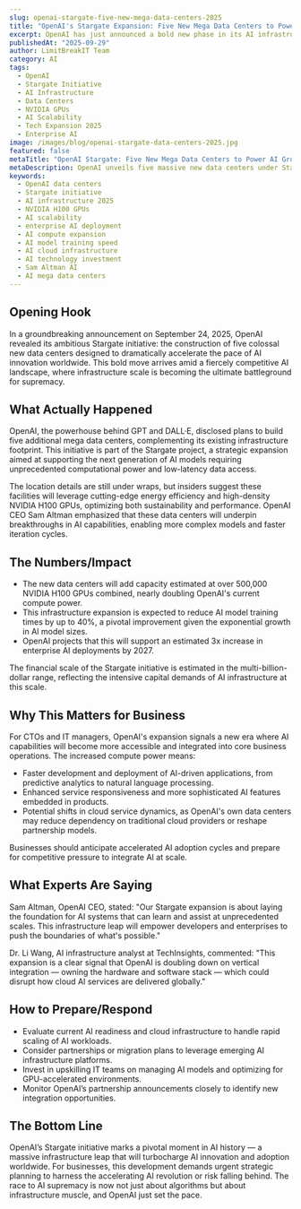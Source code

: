 ```yaml
---
slug: openai-stargate-five-new-mega-data-centers-2025
title: "OpenAI's Stargate Expansion: Five New Mega Data Centers to Power AI Future"
excerpt: OpenAI has just announced a bold new phase in its AI infrastructure with the Stargate initiative, unveiling plans for five massive data centers to supercharge AI development and deployment globally. This move signals a seismic shift in AI scalability, with wide-reaching implications for tech businesses and cloud ecosystems.
publishedAt: "2025-09-29"
author: LimitBreakIT Team
category: AI
tags:
  - OpenAI
  - Stargate Initiative
  - AI Infrastructure
  - Data Centers
  - NVIDIA GPUs
  - AI Scalability
  - Tech Expansion 2025
  - Enterprise AI
image: /images/blog/openai-stargate-data-centers-2025.jpg
featured: false
metaTitle: "OpenAI Stargate: Five New Mega Data Centers to Power AI Growth"
metaDescription: OpenAI unveils five massive new data centers under Stargate to boost AI innovation, cutting training times and enabling enterprise AI at unprecedented scale.
keywords:
  - OpenAI data centers
  - Stargate initiative
  - AI infrastructure 2025
  - NVIDIA H100 GPUs
  - AI scalability
  - enterprise AI deployment
  - AI compute expansion
  - AI model training speed
  - AI cloud infrastructure
  - AI technology investment
  - Sam Altman AI
  - AI mega data centers
---
```


## Opening Hook

In a groundbreaking announcement on September 24, 2025, OpenAI revealed its ambitious Stargate initiative: the construction of five colossal new data centers designed to dramatically accelerate the pace of AI innovation worldwide. This bold move arrives amid a fiercely competitive AI landscape, where infrastructure scale is becoming the ultimate battleground for supremacy.

## What Actually Happened

OpenAI, the powerhouse behind GPT and DALL·E, disclosed plans to build five additional mega data centers, complementing its existing infrastructure footprint. This initiative is part of the Stargate project, a strategic expansion aimed at supporting the next generation of AI models requiring unprecedented computational power and low-latency data access.

The location details are still under wraps, but insiders suggest these facilities will leverage cutting-edge energy efficiency and high-density NVIDIA H100 GPUs, optimizing both sustainability and performance. OpenAI CEO Sam Altman emphasized that these data centers will underpin breakthroughs in AI capabilities, enabling more complex models and faster iteration cycles.

## The Numbers/Impact

- The new data centers will add capacity estimated at over 500,000 NVIDIA H100 GPUs combined, nearly doubling OpenAI's current compute power.
- This infrastructure expansion is expected to reduce AI model training times by up to 40%, a pivotal improvement given the exponential growth in AI model sizes.
- OpenAI projects that this will support an estimated 3x increase in enterprise AI deployments by 2027.

The financial scale of the Stargate initiative is estimated in the multi-billion-dollar range, reflecting the intensive capital demands of AI infrastructure at this scale.

## Why This Matters for Business

For CTOs and IT managers, OpenAI's expansion signals a new era where AI capabilities will become more accessible and integrated into core business operations. The increased compute power means:

- Faster development and deployment of AI-driven applications, from predictive analytics to natural language processing.
- Enhanced service responsiveness and more sophisticated AI features embedded in products.
- Potential shifts in cloud service dynamics, as OpenAI's own data centers may reduce dependency on traditional cloud providers or reshape partnership models.

Businesses should anticipate accelerated AI adoption cycles and prepare for competitive pressure to integrate AI at scale.

## What Experts Are Saying

Sam Altman, OpenAI CEO, stated: "Our Stargate expansion is about laying the foundation for AI systems that can learn and assist at unprecedented scales. This infrastructure leap will empower developers and enterprises to push the boundaries of what's possible."

Dr. Li Wang, AI infrastructure analyst at TechInsights, commented: "This expansion is a clear signal that OpenAI is doubling down on vertical integration — owning the hardware and software stack — which could disrupt how cloud AI services are delivered globally."

## How to Prepare/Respond

- Evaluate current AI readiness and cloud infrastructure to handle rapid scaling of AI workloads.
- Consider partnerships or migration plans to leverage emerging AI infrastructure platforms.
- Invest in upskilling IT teams on managing AI models and optimizing for GPU-accelerated environments.
- Monitor OpenAI’s partnership announcements closely to identify new integration opportunities.

## The Bottom Line

OpenAI’s Stargate initiative marks a pivotal moment in AI history — a massive infrastructure leap that will turbocharge AI innovation and adoption worldwide. For businesses, this development demands urgent strategic planning to harness the accelerating AI revolution or risk falling behind. The race to AI supremacy is now not just about algorithms but about infrastructure muscle, and OpenAI just set the pace.